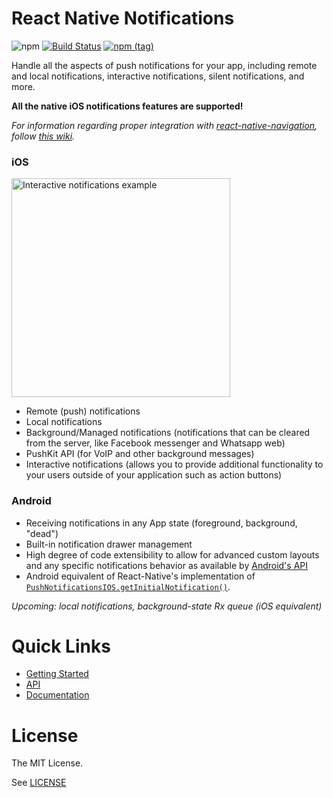 # React Native Notifications
![npm](https://img.shields.io/npm/dw/rn-notifications.svg)
[![Build Status](https://img.shields.io/jenkins/s/http/jenkins-oss.wixpress.com:8080/job/multi-rn-notifications-master.svg)](https://jenkins-oss.wixpress.com/job/multi-rn-notifications-master/)
[![npm (tag)](https://img.shields.io/npm/v/rn-notifications/snapshot.svg)](https://github.com/wix/react-native-navigation/tree/master)

Handle all the aspects of push notifications for your app, including remote and local notifications, interactive notifications, silent notifications, and more.

**All the native iOS notifications features are supported!** 

_For information regarding proper integration with [react-native-navigation](https://github.com/wix/react-native-navigation), follow [this wiki](https://github.com/wix/rn-notifications/wiki/Android:-working-with-RNN)._


### iOS

<img src="https://s3.amazonaws.com/nrjio/interactive.gif" alt="Interactive notifications example" width=350/>

- Remote (push) notifications
- Local notifications
- Background/Managed notifications (notifications that can be cleared from the server, like Facebook messenger and Whatsapp web)
- PushKit API (for VoIP and other background messages)
- Interactive notifications (allows you to provide additional functionality to your users outside of your application such as action buttons)

### Android

- Receiving notifications in any App state (foreground, background, "dead")
- Built-in notification drawer management
- High degree of code extensibility to allow for advanced custom layouts and any specific notifications behavior as available by [Android's API](https://developer.android.com/training/notify-user/build-notification.html)
- Android equivalent of React-Native's implementation of [`PushNotificationsIOS.getInitialNotification()`](https://facebook.github.io/react-native/docs/pushnotificationios.html#getinitialnotification).

_Upcoming: local notifications, background-state Rx queue (iOS equivalent)_


# Quick Links
- [Getting Started](https://wix.github.io/rn-notifications/docs/getting-started)
- [API](https://wix.github.io/rn-notifications/docs/general-api)
- [Documentation](https://wix.github.io/rn-notifications/)

# License
The MIT License.

See [LICENSE](LICENSE)
